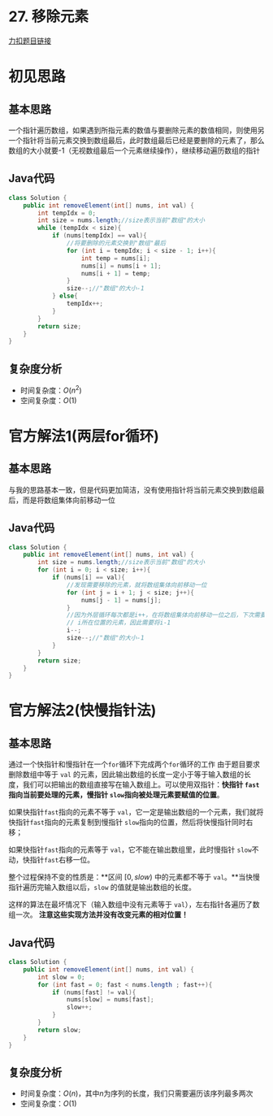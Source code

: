 # 27. 移除元素

[力扣题目链接](https://leetcode-cn.com/problems/remove-element/)


# 初见思路

## 基本思路
一个指针遍历数组，如果遇到所指元素的数值与要删除元素的数值相同，则使用另一个指针将当前元素交换到数组最后，此时数组最后已经是要删除的元素了，那么数组的大小就要-1（无视数组最后一个元素继续操作），继续移动遍历数组的指针

## Java代码
```java
class Solution {
    public int removeElement(int[] nums, int val) {
        int tempIdx = 0;
        int size = nums.length;//size表示当前"数组"的大小
        while (tempIdx < size){
            if (nums[tempIdx] == val){
                //将要删除的元素交换到"数组"最后
                for (int i = tempIdx; i < size - 1; i++){
                    int temp = nums[i];
                    nums[i] = nums[i + 1];
                    nums[i + 1] = temp;
                }
                size--;//"数组"的大小-1
            } else{
                tempIdx++;
            }
        }
        return size;
    }
}
```
## 复杂度分析
- 时间复杂度：$O(n ^{2})$
- 空间复杂度：$O(1)$


# 官方解法1(两层for循环)

## 基本思路
与我的思路基本一致，但是代码更加简洁，没有使用指针将当前元素交换到数组最后，而是将数组集体向前移动一位

## Java代码
```java
class Solution {
    public int removeElement(int[] nums, int val) {
        int size = nums.length;//size表示当前"数组"的大小
        for (int i = 0; i < size; i++){
            if (nums[i] == val){
                //发现需要移除的元素，就将数组集体向前移动一位
                for (int j = i + 1; j < size; j++){
                    nums[j - 1] = nums[j];
                }
                //因为外层循环每次都是i++，在将数组集体向前移动一位之后，下次需要处理的元素还是
                // i所在位置的元素，因此需要将i-1
                i--;
                size--;//"数组"的大小-1
            } 
        }
        return size;
    }
}
```

# 官方解法2(快慢指针法)

## 基本思路
通过一个快指针和慢指针在一个`for`循环下完成两个`for`循环的工作
由于题目要求删除数组中等于 `val` 的元素，因此输出数组的长度一定小于等于输入数组的长度，我们可以把输出的数组直接写在输入数组上。可以使用双指针：**快指针 `fast` 指向当前要处理的元素，慢指针 `slow`指向被处理元素要赋值的位置**。

如果快指针`fast`指向的元素不等于 `val`，它一定是输出数组的一个元素，我们就将快指针`fast`指向的元素复制到慢指针 `slow`指向的位置，然后将快慢指针同时右移；

如果快指针`fast`指向的元素等于 `val`，它不能在输出数组里，此时慢指针 `slow`不动，快指针`fast`右移一位。

整个过程保持不变的性质是：**区间 $[0,slow)$ 中的元素都不等于 `val`。**当快慢指针遍历完输入数组以后，`slow` 的值就是输出数组的长度。

这样的算法在最坏情况下（输入数组中没有元素等于 `val`），左右指针各遍历了数组一次。
**注意这些实现方法并没有改变元素的相对位置！**

## Java代码
```java
class Solution {
    public int removeElement(int[] nums, int val) {
        int slow = 0;
        for (int fast = 0; fast < nums.length ; fast++){
            if (nums[fast] != val){
                nums[slow] = nums[fast];
                slow++;
            }
        }
        return slow;
    }
}
```

## 复杂度分析
- 时间复杂度：$O(n)$，其中$n$为序列的长度，我们只需要遍历该序列最多两次
- 空间复杂度：$O(1)$